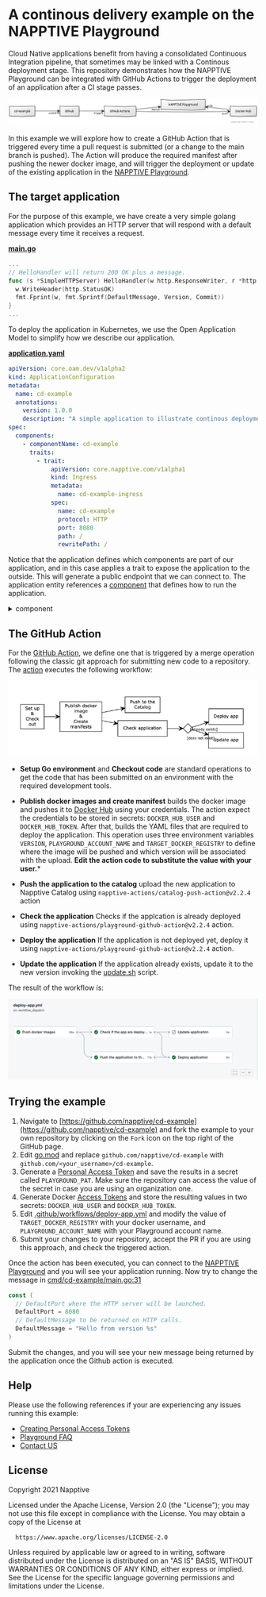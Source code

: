 # A continous delivery example on the NAPPTIVE Playground

Cloud Native applications benefit from having a consolidated Continuous Integration pipeline, that sometimes may be linked with a Continous deployment stage. This repository demonstrates how the NAPPTIVE Playground can be integrated with GitHub Actions to trigger the deployment of an application after a CI stage passes.

<!-- [cd-example]- submit PR >[GitHub]--triggers >[GitHub Actions]--deploys>[NAPPTIVE Playground]
[GitHub Actions]-- push>[Docker Hub]
[NAPPTIVE Playground] pulls >[Docker Hub] -->

![CD workflow](images/workflow.png)

In this example we will explore how to create a GitHub Action that is triggered every time a pull request is submitted (or a change to the main branch is pushed). The Action will produce the required manifest after pushing the newer docker image, and will trigger the deployment or update of the existing application in the [NAPPTIVE Playground](https://napptive.com/playground).

## The target application

For the purpose of this example, we have create a very simple golang application which provides an HTTP server that will respond with a default message every time it receives a request.

**[main.go](cmd/cd-example/main.go)**

```go
...
// HelloHandler will return 200 OK plus a message.
func (s *SimpleHTTPServer) HelloHandler(w http.ResponseWriter, r *http.Request) {
  w.WriteHeader(http.StatusOK)
  fmt.Fprint(w, fmt.Sprintf(DefaultMessage, Version, Commit))
}
...
```

To deploy the application in Kubernetes, we use the Open Application Model to simplify how we describe our application.

**[application.yaml](deployments/020.cd-example.appconfig.yaml)**

```yaml
apiVersion: core.oam.dev/v1alpha2
kind: ApplicationConfiguration
metadata:
  name: cd-example
  annotations:
    version: 1.0.0
    description: "A simple application to illustrate continous deployment on the NAPPTIVE Playground"
spec:
  components:
    - componentName: cd-example
      traits:
        - trait:
            apiVersion: core.napptive.com/v1alpha1
            kind: Ingress
            metadata:
              name: cd-example-ingress
            spec:
              name: cd-example
              protocol: HTTP
              port: 8080
              path: /
              rewritePath: /
```

Notice that the application defines which components are part of our application, and in this case applies a trait to expose the application to the outside. This will generate a public endpoint that we can connect to. The application entity references a [component](deployments/010.cd-example.component.yaml) that defines how to run the application.

<details>
<summary>component</summary>

```yaml
apiVersion: core.oam.dev/v1alpha2
kind: Component
metadata:
  name: cd-example
spec:
  workload:
    apiVersion: core.oam.dev/v1alpha2
    kind: ContainerizedWorkload
    metadata:
      name: cd-example
    spec:
      osType: linux
      containers:
        - name: cd-example
          securityContext:
            runAsUser: 1001
          image: TARGET_DOCKER_REGISTRY/cd-example:VERSION
          imagePullPolicy: Always
          resources:
            cpu:
              required: 150m
            memory:
              required: 256Mi
          ports:
            - name: http
              value: 8080
              containerPort: 8080
              type: tcp

```
</details>

## The GitHub Action

For the [GitHub Action](https://github.com/features/actions), we define one that is triggered by a merge operation following the classic git approach for submitting new code to a repository. The [action](.github/workflows/upon_merge.yml) executes the following workflow:

![Action workflow](images/action.png)

* **Setup Go environment** and **Checkout code** are standard operations to get the code that has been submitted on an environment with the required development tools.

* **Publish docker images and create manifest** builds the docker image and pushes it to [Docker Hub](hub.docker.com) using your credentials. The action expect the credentials to be stored in secrets: `DOCKER_HUB_USER` and `DOCKER_HUB_TOKEN`. After that, builds the YAML files that are required to deploy the application. This operation uses three environment variables `VERSION`, `PLAYGROUND_ACCOUNT_NAME` and `TARGET_DOCKER_REGISTRY` to define where the image will be pushed and which version will be associated with the upload. **Edit the action code to substitute the value with your user.***

* **Push the application to the catalog** upload the new application to Napptive Catalog using `napptive-actions/catalog-push-action@v2.2.4` action

* **Check the application** Checks if the applcation is already deployed using `napptive-actions/playground-github-action@v2.2.4` action.

* **Deploy the application** If the application is not deployed yet, deploy it using `napptive-actions/playground-github-action@v2.2.4` action.

* **Update the application** If the application already exists, update it to the new version invoking the [update.sh](scripts/update.sh) script.

The result of the workflow is:

![Github Action](images/github-action.png)

## Trying the example

1. Navigate to [https://github.com/napptive/cd-example](https://github.com/napptive/cd-example) and fork the example to your own repository by clicking on the `Fork` icon on the top right of the GitHub page.
2. Edit [go.mod](go.mod) and replace `github.com/napptive/cd-example` with `github.com/<your_username>/cd-example`.
3. Generate a [Personal Access Token](https://docs.napptive.com/guides/04.5.Using_personal_access_tokens.html) and save the results in a secret called `PLAYGROUND_PAT`. Make sure the repository can access the value of the secret in case you are using an organization one.
4. Generate Docker [Access Tokens](https://docs.docker.com/docker-hub/access-tokens/) and store the resulting values in two secrets: `DOCKER_HUB_USER` and `DOCKER_HUB_TOKEN`.
5. Edit [.github/workflows/deploy-app.yml](.github/workflows/deploy-app.yml) and modify the value of `TARGET_DOCKER_REGISTRY` with your docker username, and `PLAYGROUND_ACCOUNT_NAME` with your Playground account name.
6. Submit your changes to your repository, accept the PR if you are using this approach, and check the triggered action.

Once the action has been executed, you can connect to the [NAPPTIVE Playground](https://playground.napptive.dev) and you will see your application running. Now try to change the message in [cmd/cd-example/main.go:31](cmd/cd-example/main.go)

```go
const (
  // DefaultPort where the HTTP server will be launched.
  DefaultPort = 8080
  // DefaultMessage to be returned on HTTP calls.
  DefaultMessage = "Hello from version %s"
)
```

Submit the changes, and you will see your new message being returned by the application once the Github action is executed.

## Help

Please use the following references if your are experiencing any issues running this example:

* [Creating Personal Access Tokens](https://docs.napptive.com/guides/04.5.Using_personal_access_tokens.html)
* [Playground FAQ](https://docs.napptive.com/07.FAQ.html)
* [Contact US](https://gitter.im/napptive/community)

## License

 Copyright 2021 Napptive

 Licensed under the Apache License, Version 2.0 (the "License");
 you may not use this file except in compliance with the License.
 You may obtain a copy of the License at

      https://www.apache.org/licenses/LICENSE-2.0

 Unless required by applicable law or agreed to in writing, software
 distributed under the License is distributed on an "AS IS" BASIS,
 WITHOUT WARRANTIES OR CONDITIONS OF ANY KIND, either express or implied.
 See the License for the specific language governing permissions and
 limitations under the License.
